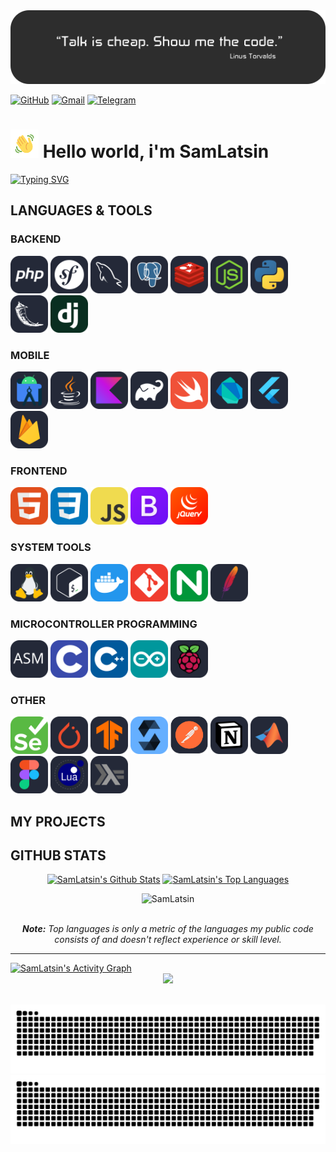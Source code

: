
<img src="https://github.com/SamLatsin/SamLatsin/blob/main/header.png" />

[![GitHub](https://img.shields.io/badge/GitHub-%40SamLatsin-239a3b.svg)](https://github.com/SamLatsin)
[![Gmail](https://img.shields.io/badge/Gmail-sam.latsin@gmail.com-c71610.svg)](mailto:sam.latsin@gmail.com)
[![Telegram](https://img.shields.io/badge/Telegram-%40kukuruza32-229ED9.svg)](https://t.me/kukuruza32)

# <img draggable="false" src="gifs/wave.gif" alt="Hi" height="45" width="45"/> Hello world, i'm SamLatsin
[![Typing SVG](https://readme-typing-svg.demolab.com?font=Poppins&size=22&pause=1000&color=70A4FC&center=true&width=435&lines=Full+stack+app+developer;Always+learning+new+things;3%2B+years+of+coding+experience)](https://git.io/typing-svg)

## LANGUAGES & TOOLS

### BACKEND
<p align="left"> 
  <a href="https://www.php.net/" target="_blank"> <img src="https://github.com/SamLatsin/SamLatsin/blob/main/skills/PHP-Dark.svg" alt="php" width="60" height="60"/></a>  
  <a href="https://symfony.com/" target="_blank"> <img src="https://github.com/SamLatsin/SamLatsin/blob/main/skills/Symfony-Dark.svg" alt="symfony" width="60" height="60"/></a> 
  <a href="https://www.mysql.com/" target="_blank"> <img src="https://github.com/SamLatsin/SamLatsin/blob/main/skills/MySQL-Dark.svg" alt="mysql" width="60" height="60"/></a> 
  <a href="https://www.postgresql.org/" target="_blank"> <img src="https://github.com/SamLatsin/SamLatsin/blob/main/skills/PostgreSQL-Dark.svg" alt="postgesql" width="60" height="60"/></a> 
  <a href="https://redis.io/" target="_blank"> <img src="https://github.com/SamLatsin/SamLatsin/blob/main/skills/Redis-Dark.svg" alt="redis" width="60" height="60"/></a> 
  <a href="https://nodejs.org/en/" target="_blank"> <img src="https://github.com/SamLatsin/SamLatsin/blob/main/skills/NodeJS-Dark.svg" alt="nodejs" width="60" height="60"/></a> 
  <a href="https://www.python.org/" target="_blank"> <img src="https://github.com/SamLatsin/SamLatsin/blob/main/skills/Python-Dark.svg" alt="python" width="60" height="60"/></a> 
  <a href="https://flask.palletsprojects.com/en/2.2.x/" target="_blank"> <img src="https://github.com/SamLatsin/SamLatsin/blob/main/skills/Flask-Dark.svg" alt="flask" width="60" height="60"/></a> 
  <a href="https://www.djangoproject.com/" target="_blank"> <img src="https://github.com/SamLatsin/SamLatsin/blob/main/skills/Django.svg" alt="django" width="60" height="60"/></a> 
</p>

### MOBILE
<p align="left"> 
  <a href="https://developer.android.com" target="_blank"> <img src="https://github.com/SamLatsin/SamLatsin/blob/main/skills/AndroidStudio-Dark.svg" alt="android" width="60" height="60"/></a> 
  <a href="https://www.java.com/" target="_blank"> <img src="https://github.com/SamLatsin/SamLatsin/blob/main/skills/Java-Dark.svg" alt="java" width="60" height="60"/></a> 
  <a href="https://kotlinlang.org/" target="_blank"> <img src="https://github.com/SamLatsin/SamLatsin/blob/main/skills/Kotlin-Dark.svg" alt="kotlin" width="60" height="60"/></a> 
  <a href="https://gradle.org/" target="_blank"> <img src="https://github.com/SamLatsin/SamLatsin/blob/main/skills/Gradle-Dark.svg" alt="gradle" width="60" height="60"/></a> 
  <a href="https://www.apple.com/swift/" target="_blank"> <img src="https://github.com/SamLatsin/SamLatsin/blob/main/skills/Swift.svg" alt="swift" width="60" height="60"/></a> 
  <a href="https://dart.dev/" target="_blank"> <img src="https://github.com/SamLatsin/SamLatsin/blob/main/skills/Dart-Dark.svg" alt="dart" width="60" height="60"/></a> 
  <a href="https://flutter.dev/" target="_blank"> <img src="https://github.com/SamLatsin/SamLatsin/blob/main/skills/Flutter-Dark.svg" alt="flutter" width="60" height="60"/></a> 
  <a href="https://firebase.google.com/" target="_blank"> <img src="https://github.com/SamLatsin/SamLatsin/blob/main/skills/Firebase-Dark.svg" alt="firebase" width="60" height="60"/></a> 
</p>

### FRONTEND
<p align="left"> 
 <a href="https://www.w3.org/html/" target="_blank"> <img src="https://github.com/SamLatsin/SamLatsin/blob/main/skills/HTML.svg" alt="html" width="60" height="60"/></a> 
  <a href="https://www.w3schools.com/css/" target="_blank"> <img src="https://github.com/SamLatsin/SamLatsin/blob/main/skills/CSS.svg" alt="CSS" width="60" height="60"/></a> 
  <a href="https://www.w3schools.com/js/" target="_blank"> <img src="https://github.com/SamLatsin/SamLatsin/blob/main/skills/JavaScript.svg" alt="javascript" width="60" height="60"/></a> 
  <a href="https://getbootstrap.com/" target="_blank"> <img src="https://github.com/SamLatsin/SamLatsin/blob/main/skills/Bootstrap.svg" alt="bootstrap" width="60" height="60"/></a> 
  <a href="https://jquery.com/" target="_blank"> <img src="https://github.com/SamLatsin/SamLatsin/blob/main/skills/JQuery.svg" alt="jquery" width="60" height="60"/></a> 
</p>

### SYSTEM TOOLS
<p align="left"> 
  <a href="https://kernel.org/" target="_blank"> <img src="https://github.com/SamLatsin/SamLatsin/blob/main/skills/Linux-Dark.svg" alt="linux" width="60" height="60"/></a> 
  <a href="https://www.gnu.org/software/bash/" target="_blank"> <img src="https://github.com/SamLatsin/SamLatsin/blob/main/skills/Bash-Dark.svg" alt="bash" width="60" height="60"/></a> 
  <a href="https://www.docker.com/" target="_blank"> <img src="https://github.com/SamLatsin/SamLatsin/blob/main/skills/Docker.svg" alt="docker" width="60" height="60"/></a> 
  <a href="https://git-scm.com/" target="_blank"> <img src="https://github.com/SamLatsin/SamLatsin/blob/main/skills/Git.svg" alt="git" width="60" height="60"/></a> 
  <a href="https://nginx.org/en/" target="_blank"> <img src="https://github.com/SamLatsin/SamLatsin/blob/main/skills/Nginx.svg" alt="nginx" width="60" height="60"/></a> 
  <a href="https://httpd.apache.org/" target="_blank"> <img src="https://github.com/SamLatsin/SamLatsin/blob/main/skills/apache.svg" alt="apache" width="60" height="60"/></a> 
</p>

### MICROCONTROLLER PROGRAMMING
<p align="left"> 
  <a href="https://www.tutorialspoint.com/assembly_programming/assembly_introduction.htm" target="_blank"> <img src="https://github.com/SamLatsin/SamLatsin/blob/main/skills/asm.svg" alt="assembly" width="60" height="60"/></a> 
  <a href="https://www.cprogramming.com/" target="_blank"> <img src="https://github.com/SamLatsin/SamLatsin/blob/main/skills/C.svg" alt="C" width="60" height="60"/></a> 
  <a href="https://www.w3schools.com/cpp/" target="_blank"> <img src="https://github.com/SamLatsin/SamLatsin/blob/main/skills/CPP.svg" alt="C++" width="60" height="60"/></a> 
  <a href="https://www.arduino.cc/" target="_blank"> <img src="https://github.com/SamLatsin/SamLatsin/blob/main/skills/Arduino.svg" alt="arduino" width="60" height="60"/></a>
  <a href="https://www.raspberrypi.org/" target="_blank"> <img src="https://github.com/SamLatsin/SamLatsin/blob/main/skills/RaspberryPi-Dark.svg" alt="raspberrypi" width="60" height="60"/></a> 
</p>

### OTHER
<p align="left"> 
  <a href="https://www.selenium.dev/" target="_blank"> <img src="https://github.com/SamLatsin/SamLatsin/blob/main/skills/Selenium.svg" alt="selenium" width="60" height="60"/></a> 
  <a href="https://pytorch.org/" target="_blank"> <img src="https://github.com/SamLatsin/SamLatsin/blob/main/skills/PyTorch-Dark.svg" alt="pytorch" width="60" height="60"/></a> 
  <a href="https://www.tensorflow.org/" target="_blank"> <img src="https://github.com/SamLatsin/SamLatsin/blob/main/skills/TensorFlow-Dark.svg" alt="tensorflow" width="60" height="60"/></a> 
  <a href="https://docs.soliditylang.org/" target="_blank"> <img src="https://github.com/SamLatsin/SamLatsin/blob/main/skills/Solidity.svg" alt="solidity" width="60" height="60"/></a> 
  <a href="https://www.postman.com/" target="_blank"> <img src="https://github.com/SamLatsin/SamLatsin/blob/main/skills/postman-dark.svg" alt="postman" width="60" height="60"/></a>
  <a href="https://www.notion.so/" target="_blank"> <img src="https://github.com/SamLatsin/SamLatsin/blob/main/skills/notion.svg" alt="notion" width="60" height="60"/></a> 
  <a href="https://www.mathworks.com/products/matlab.html" target="_blank"> <img src="https://github.com/SamLatsin/SamLatsin/blob/main/skills/Matlab-Dark.svg" alt="matlab" width="60" height="60"/></a> 
  <a href="https://www.figma.com/" target="_blank"> <img src="https://github.com/SamLatsin/SamLatsin/blob/main/skills/Figma-Dark.svg" alt="figma" width="60" height="60"/></a> 
  <a href="https://www.lua.org/" target="_blank"> <img src="https://github.com/SamLatsin/SamLatsin/blob/main/skills/Lua-Dark.svg" alt="lua" width="60" height="60"/></a> 
  <a href="https://www.haskell.org/" target="_blank"> <img src="https://github.com/SamLatsin/SamLatsin/blob/main/skills/Haskell-Dark.svg" alt="haskell" width="60" height="60"/></a> 
</p>

## MY PROJECTS

## GITHUB STATS

<div>
  <div align="center">
    <a href="#"><img alt="SamLatsin's Github Stats" src="https://github-readme-stats.vercel.app/api?username=SamLatsin&show_icons=true&include_all_commits=true&count_private=true&theme=dark&hide_border=true&bg_color=0D1117&title_color=36BCF7&icon_color=36BCF7" height="180"/></a>
    <a href="#"><img alt="SamLatsin's Top Languages" src="https://github-readme-stats.vercel.app/api/top-langs/?username=SamLatsin&langs_count=10&layout=compact&theme=dark&hide_border=true&bg_color=0D1117&title_color=36BCF7&icon_color=36BCF7" height="180"/></a>
    <p align="center"> 
      <img src="https://komarev.com/ghpvc/?username=SamLatsin&label=Profile%20views&color=36BCF7&style=flat" alt="SamLatsin" />
    </p>
    <br/>
    <i><b>Note:</b> Top languages is only a metric of the languages my public code consists of and doesn't reflect experience or skill level.</i>
  </div>
  <hr/>
  <div>
    <a href="#"><img alt="SamLatsin's Activity Graph" src="https://activity-graph.herokuapp.com/graph?username=SamLatsin&custom_title=SamLatsin's%20Contribution%20Graph&bg_color=0D1117&color=36BCF7&line=FFFFFF&point=36BCF7&hide_border=true" /></a>
  <div> 
</div>
<div align="center">
  <img src="https://github-profile-trophy.vercel.app/?username=SamLatsin&column=6&theme=onedark" />
</div>
<br/>
  <div align="center">
    
  ![github contribution grid snake animation](https://raw.githubusercontent.com/AkshatRastogi-1nC0re/AkshatRastogi-1nC0re/output/github-contribution-grid-snake-sissa.svg#gh-dark-mode-only)
![github contribution grid snake animation](https://raw.githubusercontent.com/AkshatRastogi-1nC0re/AkshatRastogi-1nC0re/output/github-contribution-grid-snake-sissa-white.svg#gh-light-mode-only)
    
</div>

<!--
**SamLatsin/SamLatsin** is a ✨ _special_ ✨ repository because its `README.md` (this file) appears on your GitHub profile.

Here are some ideas to get you started:

- 🔭 I’m currently working on ...
- 🌱 I’m currently learning ...
- 👯 I’m looking to collaborate on ...
- 🤔 I’m looking for help with ...
- 💬 Ask me about ...
- 📫 How to reach me: ...
- 😄 Pronouns: ...
- ⚡ Fun fact: ...
-->

